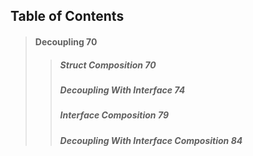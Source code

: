## Table of Contents

> #### Decoupling 70
>
> > ##### Struct Composition 70
> >
> > ##### Decoupling With Interface 74
> >
> > ##### Interface Composition 79
> >
> > ##### Decoupling With Interface Composition 84
